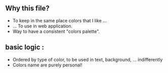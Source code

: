 ## Why this file?

* To keep in the same place colors that I like ...
* ... To use in web application.
* Way to have a consistent "colors palette".

## basic logic :
* Ordered by type of color, to be used in text, background, ... indifferently
* Colors name are purely personal!

        